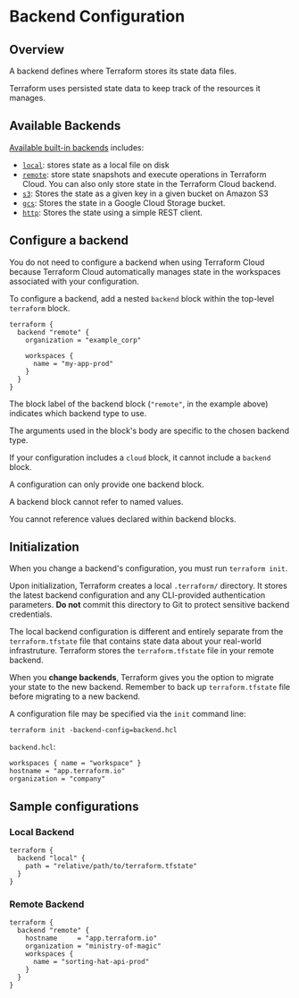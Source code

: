 # Backend Configuration

## Overview

A backend defines where Terraform stores its state data files.

Terraform uses persisted state data to keep track of the resources it manages.


## Available Backends

[Available built-in backends](https://developer.hashicorp.com/terraform/language/settings/backends/local) includes:
- [`local`](https://developer.hashicorp.com/terraform/language/settings/backends/local): stores state as a local file on disk
- [`remote`](https://developer.hashicorp.com/terraform/language/settings/backends/remote): store state snapshots and execute operations in Terraform Cloud. You can also only store state in the Terraform Cloud backend.
- [`s3`](https://developer.hashicorp.com/terraform/language/settings/backends/s3): Stores the state as a given key in a given bucket on Amazon S3
- [`gcs`](https://developer.hashicorp.com/terraform/language/settings/backends/gcs): Stores the state in a Google Cloud Storage bucket.
- [`http`](https://developer.hashicorp.com/terraform/language/settings/backends/http): Stores the state using a simple REST client.


## Configure a backend

You do not need to configure a backend when using Terraform Cloud because Terraform Cloud automatically manages state in the workspaces associated with your configuration.

To configure a backend, add a nested `backend` block within the top-level `terraform` block.

```hcl
terraform {
  backend "remote" {
    organization = "example_corp"

    workspaces {
      name = "my-app-prod"
    }
  }
}
```

The block label of the backend block (`"remote"`, in the example above) indicates which backend type to use.

The arguments used in the block's body are specific to the chosen backend type.

If your configuration includes a `cloud` block, it cannot include a `backend` block.

A configuration can only provide one backend block.

A backend block cannot refer to named values.

You cannot reference values declared within backend blocks.


## Initialization

When you change a backend's configuration, you must run `terraform init`.

Upon initialization, Terraform creates a local `.terraform/` directory. It stores the latest backend configuration and any CLI-provided authentication parameters. **Do not** commit this directory to Git to protect sensitive backend credentials.

The local backend configuration is different and entirely separate from the `terraform.tfstate` file that contains state data about your real-world infrastruture. Terraform stores the `terraform.tfstate` file in your remote backend.

When you **change backends**, Terraform gives you the option to migrate your state to the new backend. Remember to back up  `terraform.tfstate` file before migrating to a new backend.

A configuration file may be specified via the `init` command line:

```shell
terraform init -backend-config=backend.hcl
```

`backend.hcl`:
```hcl
workspaces { name = "workspace" }
hostname = "app.terraform.io"
organization = "company"
```

## Sample configurations

### Local Backend

```hcl
terraform {
  backend "local" {
    path = "relative/path/to/terraform.tfstate"
  }
}
```

### Remote Backend

```hcl
terraform {
  backend "remote" {
    hostname     = "app.terraform.io"
    organization = "ministry-of-magic"
    workspaces {
      name = "sorting-hat-api-prod"
    }
  }
}
```
